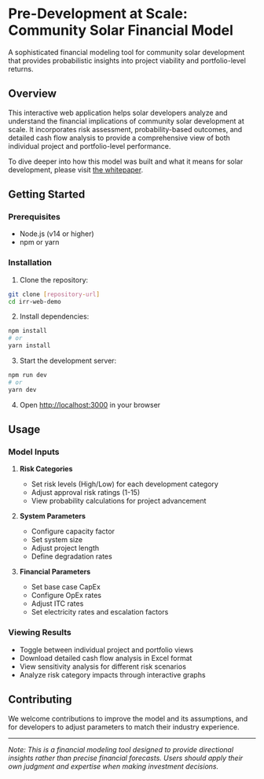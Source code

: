 # Pre-Development at Scale: Community Solar Financial Model

A sophisticated financial modeling tool for community solar development that provides probabilistic insights into project viability and portfolio-level returns.

## Overview

This interactive web application helps solar developers analyze and understand the financial implications of community solar development at scale. It incorporates risk assessment, probability-based outcomes, and detailed cash flow analysis to provide a comprehensive view of both individual project and portfolio-level performance.

To dive deeper into how this model was built and what it means for
solar development, please visit [the whitepaper](https://derisksolar.us/).

## Getting Started

### Prerequisites

- Node.js (v14 or higher)
- npm or yarn

### Installation

1. Clone the repository:

```bash
git clone [repository-url]
cd irr-web-demo
```

2. Install dependencies:

```bash
npm install
# or
yarn install
```

3. Start the development server:

```bash
npm run dev
# or
yarn dev
```

4. Open [http://localhost:3000](http://localhost:3000) in your browser

## Usage

### Model Inputs

1. **Risk Categories**

   - Set risk levels (High/Low) for each development category
   - Adjust approval risk ratings (1-15)
   - View probability calculations for project advancement

2. **System Parameters**

   - Configure capacity factor
   - Set system size
   - Adjust project length
   - Define degradation rates

3. **Financial Parameters**
   - Set base case CapEx
   - Configure OpEx rates
   - Adjust ITC rates
   - Set electricity rates and escalation factors

### Viewing Results

- Toggle between individual project and portfolio views
- Download detailed cash flow analysis in Excel format
- View sensitivity analysis for different risk scenarios
- Analyze risk category impacts through interactive graphs

## Contributing

We welcome contributions to improve the model and its assumptions, and for developers to adjust parameters to match their industry experience.

---

_Note: This is a financial modeling tool designed to provide directional insights rather than precise financial forecasts. Users should apply their own judgment and expertise when making investment decisions._
